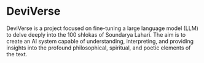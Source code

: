 # DeviVerse

DeviVerse is a project focused on fine-tuning a large language model (LLM) to delve deeply into the 100 shlokas of Soundarya Lahari. The aim is to create an AI system capable of understanding, interpreting, and providing insights into the profound philosophical, spiritual, and poetic elements of the text.
